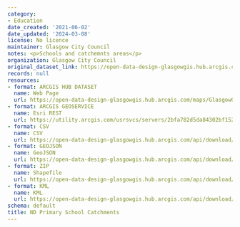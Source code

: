 ```yaml
---
category:
- Education
date_created: '2021-06-02'
date_updated: '2024-03-08'
license: No licence
maintainer: Glasgow City Council
notes: <p>Schools and catchemnts areas</p>
organization: Glasgow City Council
original_dataset_link: https://open-data-design-glasgowgis.hub.arcgis.com/maps/GlasgowGIS::nd-primary-school-catchments
records: null
resources:
- format: ARCGIS HUB DATASET
  name: Web Page
  url: https://open-data-design-glasgowgis.hub.arcgis.com/maps/GlasgowGIS::nd-primary-school-catchments
- format: ARCGIS GEOSERVICE
  name: Esri REST
  url: https://utility.arcgis.com/usrsvcs/servers/2bfa782d5da84302bf15219e19a05112/rest/services/OPEN_DATA/Schools_Catchments_Open/MapServer/6
- format: CSV
  name: CSV
  url: https://open-data-design-glasgowgis.hub.arcgis.com/api/download/v1/items/2bfa782d5da84302bf15219e19a05112/csv?layers=6
- format: GEOJSON
  name: GeoJSON
  url: https://open-data-design-glasgowgis.hub.arcgis.com/api/download/v1/items/2bfa782d5da84302bf15219e19a05112/geojson?layers=6
- format: ZIP
  name: Shapefile
  url: https://open-data-design-glasgowgis.hub.arcgis.com/api/download/v1/items/2bfa782d5da84302bf15219e19a05112/shapefile?layers=6
- format: KML
  name: KML
  url: https://open-data-design-glasgowgis.hub.arcgis.com/api/download/v1/items/2bfa782d5da84302bf15219e19a05112/kml?layers=6
schema: default
title: ND Primary School Catchments
---
```

